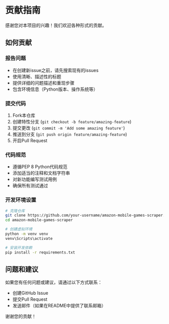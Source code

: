 # 贡献指南

感谢您对本项目的兴趣！我们欢迎各种形式的贡献。

## 如何贡献

### 报告问题
- 在创建新issue之前，请先搜索现有的issues
- 使用清晰、描述性的标题
- 提供详细的问题描述和重现步骤
- 包含环境信息（Python版本、操作系统等）

### 提交代码
1. Fork本仓库
2. 创建特性分支 (`git checkout -b feature/amazing-feature`)
3. 提交更改 (`git commit -m 'Add some amazing feature'`)
4. 推送到分支 (`git push origin feature/amazing-feature`)
5. 开启Pull Request

### 代码规范
- 遵循PEP 8 Python代码规范
- 添加适当的注释和文档字符串
- 对新功能编写测试用例
- 确保所有测试通过

### 开发环境设置
```bash
# 克隆仓库
git clone https://github.com/your-username/amazon-mobile-games-scraper.git
cd amazon-mobile-games-scraper

# 创建虚拟环境
python -m venv venv
venv\Scripts\activate

# 安装开发依赖
pip install -r requirements.txt
```

## 问题和建议

如果您有任何问题或建议，请通过以下方式联系：
- 创建GitHub Issue
- 提交Pull Request
- 发送邮件（如果在README中提供了联系邮箱）

谢谢您的贡献！

